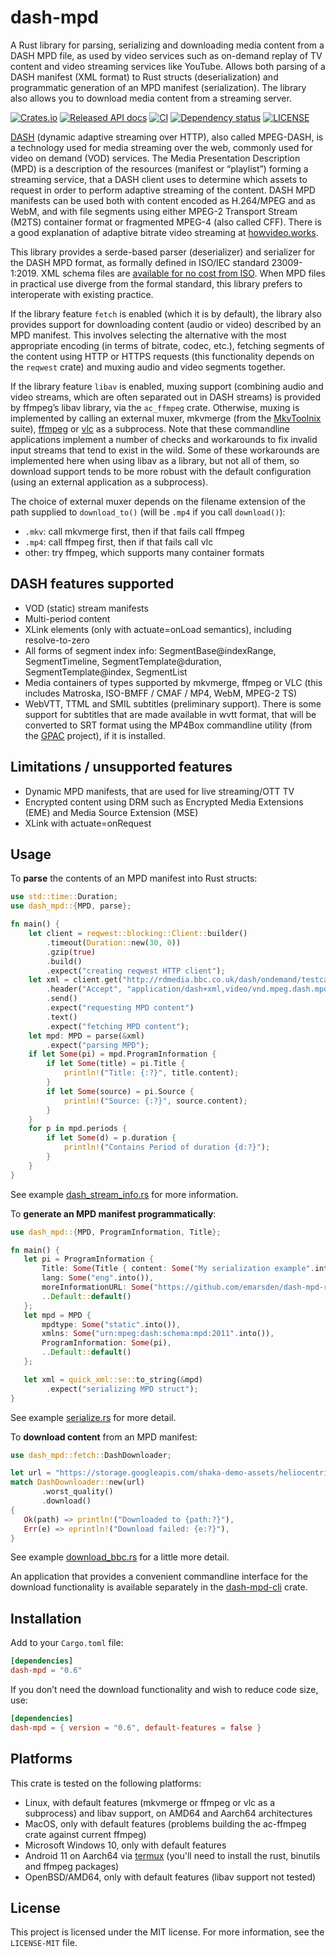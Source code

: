 # dash-mpd

A Rust library for parsing, serializing and downloading media content from a DASH MPD file, as used
by video services such as on-demand replay of TV content and video streaming services like YouTube.
Allows both parsing of a DASH manifest (XML format) to Rust structs (deserialization) and
programmatic generation of an MPD manifest (serialization). The library also allows you to download
media content from a streaming server.

[![Crates.io](https://img.shields.io/crates/v/dash-mpd)](https://crates.io/crates/dash-mpd)
[![Released API docs](https://docs.rs/dash-mpd/badge.svg)](https://docs.rs/dash-mpd/)
[![CI](https://github.com/emarsden/dash-mpd-rs/workflows/build/badge.svg)](https://github.com/emarsden/dash-mpd-rs/workflows/build/badge.svg)
[![Dependency status](https://deps.rs/repo/github/emarsden/dash-mpd-rs/status.svg)](https://deps.rs/repo/github/emarsden/dash-mpd-rs)
[![LICENSE](https://img.shields.io/badge/license-MIT-blue.svg)](LICENSE-MIT)

[DASH](https://en.wikipedia.org/wiki/Dynamic_Adaptive_Streaming_over_HTTP) (dynamic adaptive
streaming over HTTP), also called MPEG-DASH, is a technology used for media streaming over the web,
commonly used for video on demand (VOD) services. The Media Presentation Description (MPD) is a
description of the resources (manifest or “playlist”) forming a streaming service, that a DASH
client uses to determine which assets to request in order to perform adaptive streaming of the
content. DASH MPD manifests can be used both with content encoded as H.264/MPEG and as WebM, and
with file segments using either MPEG-2 Transport Stream (M2TS) container format or fragmented MPEG-4
(also called CFF). There is a good explanation of adaptive bitrate video streaming at
[howvideo.works](https://howvideo.works/#dash).

This library provides a serde-based parser (deserializer) and serializer for the DASH MPD format, as
formally defined in ISO/IEC standard 23009-1:2019. XML schema files are [available for no cost from
ISO](https://standards.iso.org/ittf/PubliclyAvailableStandards/MPEG-DASH_schema_files/). When MPD
files in practical use diverge from the formal standard, this library prefers to interoperate with
existing practice.


If the library feature `fetch` is enabled (which it is by default), the library also provides
support for downloading content (audio or video) described by an MPD manifest. This involves
selecting the alternative with the most appropriate encoding (in terms of bitrate, codec, etc.),
fetching segments of the content using HTTP or HTTPS requests (this functionality depends on the
`reqwest` crate) and muxing audio and video segments together.

If the library feature `libav` is enabled, muxing support (combining audio and video streams, which
are often separated out in DASH streams) is provided by ffmpeg’s libav library, via the `ac_ffmpeg`
crate. Otherwise, muxing is implemented by calling an external muxer, mkvmerge (from the
[MkvToolnix](https://mkvtoolnix.download/) suite), [ffmpeg](https://ffmpeg.org/) or
[vlc](https://www.videolan.org/vlc/) as a subprocess. Note that these commandline applications
implement a number of checks and workarounds to fix invalid input streams that tend to exist in the
wild. Some of these workarounds are implemented here when using libav as a library, but not all of
them, so download support tends to be more robust with the default configuration (using an external
application as a subprocess).

The choice of external muxer depends on the filename extension of the path supplied to `download_to()`
(will be `.mp4` if you call `download()`):

- `.mkv`: call mkvmerge first, then if that fails call ffmpeg
- `.mp4`: call ffmpeg first, then if that fails call vlc
- other: try ffmpeg, which supports many container formats


## DASH features supported

- VOD (static) stream manifests
- Multi-period content
- XLink elements (only with actuate=onLoad semantics), including resolve-to-zero
- All forms of segment index info: SegmentBase@indexRange, SegmentTimeline,
  SegmentTemplate@duration, SegmentTemplate@index, SegmentList
- Media containers of types supported by mkvmerge, ffmpeg or VLC (this includes Matroska, ISO-BMFF /
  CMAF / MP4, WebM, MPEG-2 TS)
- WebVTT, TTML and SMIL subtitles (preliminary support). There is some support for subtitles that
  are made available in wvtt format, that will be converted to SRT format using the MP4Box
  commandline utility (from the [GPAC](https://gpac.wp.imt.fr/) project), if it is installed.


## Limitations / unsupported features

- Dynamic MPD manifests, that are used for live streaming/OTT TV
- Encrypted content using DRM such as Encrypted Media Extensions (EME) and Media Source Extension (MSE)
- XLink with actuate=onRequest


## Usage

To **parse** the contents of an MPD manifest into Rust structs:

```rust
use std::time::Duration;
use dash_mpd::{MPD, parse};

fn main() {
    let client = reqwest::blocking::Client::builder()
        .timeout(Duration::new(30, 0))
        .gzip(true)
        .build()
        .expect("creating reqwest HTTP client");
    let xml = client.get("http://rdmedia.bbc.co.uk/dash/ondemand/testcard/1/client_manifest-events.mpd")
        .header("Accept", "application/dash+xml,video/vnd.mpeg.dash.mpd")
        .send()
        .expect("requesting MPD content")
        .text()
        .expect("fetching MPD content");
    let mpd: MPD = parse(&xml)
        .expect("parsing MPD");
    if let Some(pi) = mpd.ProgramInformation {
        if let Some(title) = pi.Title {
            println!("Title: {:?}", title.content);
        }
        if let Some(source) = pi.Source {
            println!("Source: {:?}", source.content);
        }
    }
    for p in mpd.periods {
        if let Some(d) = p.duration {
            println!("Contains Period of duration {d:?}");
        }
    }
}
```

See example
[dash_stream_info.rs](https://github.com/emarsden/dash-mpd-rs/blob/main/examples/dash_stream_info.rs)
for more information.


To **generate an MPD manifest programmatically**:

```rust
use dash_mpd::{MPD, ProgramInformation, Title};

fn main() {
   let pi = ProgramInformation {
       Title: Some(Title { content: Some("My serialization example".into()) }),
       lang: Some("eng".into()),
       moreInformationURL: Some("https://github.com/emarsden/dash-mpd-rs".into()),
       ..Default::default()
   };
   let mpd = MPD {
       mpdtype: Some("static".into()),
       xmlns: Some("urn:mpeg:dash:schema:mpd:2011".into()),
       ProgramInformation: Some(pi),
       ..Default::default()
   };

   let xml = quick_xml::se::to_string(&mpd)
        .expect("serializing MPD struct");
}
```

See example [serialize.rs](https://github.com/emarsden/dash-mpd-rs/blob/main/examples/serialize.rs) for more detail.



To **download content** from an MPD manifest:

```rust
use dash_mpd::fetch::DashDownloader;

let url = "https://storage.googleapis.com/shaka-demo-assets/heliocentrism/heliocentrism.mpd";
match DashDownloader::new(url)
       .worst_quality()
       .download()
{
   Ok(path) => println!("Downloaded to {path:?}"),
   Err(e) => eprintln!("Download failed: {e:?}"),
}
```

See example
[download_bbc.rs](https://github.com/emarsden/dash-mpd-rs/blob/main/examples/download_bbc.rs) for a
little more detail.

An application that provides a convenient commandline interface for the download functionality is
available separately in the [dash-mpd-cli](https://crates.io/crates/dash-mpd-cli) crate.


## Installation

Add to your `Cargo.toml` file:

```toml
[dependencies]
dash-mpd = "0.6"
```

If you don’t need the download functionality and wish to reduce code size, use:

```toml
[dependencies]
dash-mpd = { version = "0.6", default-features = false }
```



## Platforms

This crate is tested on the following platforms:

- Linux, with default features (mkvmerge or ffmpeg or vlc as a subprocess) and libav support, on
  AMD64 and Aarch64 architectures
- MacOS, only with default features (problems building the ac-ffmpeg crate against current ffmpeg)
- Microsoft Windows 10, only with default features
- Android 11 on Aarch64 via [termux](https://termux.dev/) (you'll need to install the rust, binutils and ffmpeg packages)
- OpenBSD/AMD64, only with default features (libav support not tested)


## License

This project is licensed under the MIT license. For more information, see the `LICENSE-MIT` file.

